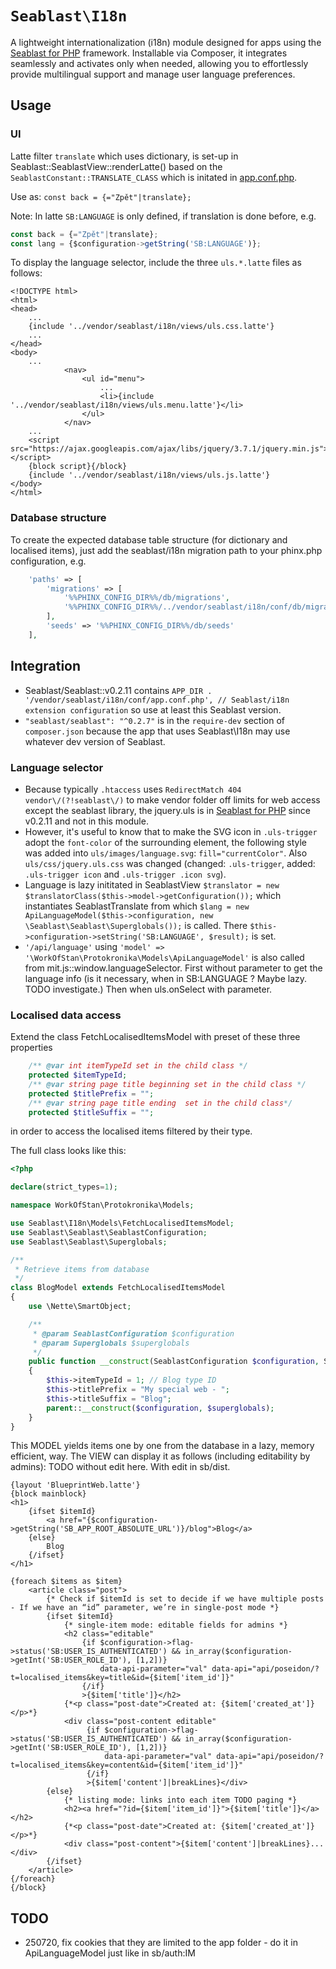 # `Seablast\I18n`

A lightweight internationalization (i18n) module designed for apps using the [Seablast for PHP](https://github.com/WorkOfStan/seablast) framework. Installable via Composer, it integrates seamlessly and activates only when needed, allowing you to effortlessly provide multilingual support and manage user language preferences.

## Usage

### UI

Latte filter `translate` which uses dictionary, is set-up in Seablast::SeablastView::renderLatte()
based on the `SeablastConstant::TRANSLATE_CLASS` which is initated in [app.conf.php](conf/app.conf.php).

Use as: `const back = {="Zpět"|translate};`

Note: In latte `SB:LANGUAGE` is only defined, if translation is done before, e.g.

```javascript
const back = {="Zpět"|translate};
const lang = {$configuration->getString('SB:LANGUAGE')};
```

To display the language selector, include the three `uls.*.latte` files as follows:

```latte
<!DOCTYPE html>
<html>
<head>
    ...
    {include '../vendor/seablast/i18n/views/uls.css.latte'}
    ...
</head>
<body>
    ...
            <nav>
                <ul id="menu">
                    ...
                    <li>{include '../vendor/seablast/i18n/views/uls.menu.latte'}</li>
                </ul>
            </nav>
    ...
    <script src="https://ajax.googleapis.com/ajax/libs/jquery/3.7.1/jquery.min.js"></script>
    {block script}{/block}
    {include '../vendor/seablast/i18n/views/uls.js.latte'}
</body>
</html>
```

### Database structure

To create the expected database table structure (for dictionary and localised items), just add the seablast/i18n migration path to your phinx.php configuration, e.g.

```php
    'paths' => [
        'migrations' => [
            '%%PHINX_CONFIG_DIR%%/db/migrations',
            '%%PHINX_CONFIG_DIR%%/../vendor/seablast/i18n/conf/db/migrations',
        ],
        'seeds' => '%%PHINX_CONFIG_DIR%%/db/seeds'
    ],
```

## Integration

- Seablast/Seablast::v0.2.11 contains `APP_DIR . '/vendor/seablast/i18n/conf/app.conf.php', // Seablast/i18n extension configuration` so use at least this Seablast version.
- `"seablast/seablast": "^0.2.7"` is in the `require-dev` section of `composer.json` because the app that uses Seablast\I18n may use whatever dev version of Seablast.

### Language selector

- Because typically `.htaccess` uses `RedirectMatch 404 vendor\/(?!seablast\/)` to make vendor folder off limits for web access except the seablast library, the jquery.uls is in [Seablast for PHP](https://github.com/WorkOfStan/seablast) since v0.2.11 and not in this module.
- However, it's useful to know that to make the SVG icon in `.uls-trigger` adopt the `font-color` of the surrounding element, the following style was added into `uls/images/language.svg`: `fill="currentColor"`. Also `uls/css/jquery.uls.css` was changed (changed: `.uls-trigger`, added: `.uls-trigger icon` and `.uls-trigger .icon svg`).
- Language is lazy inititated in SeablastView `$translator = new $translatorClass($this->model->getConfiguration());` which instantiates SeablastTranslate from which `$lang = new ApiLanguageModel($this->configuration, new \Seablast\Seablast\Superglobals());` is called. There `$this->configuration->setString('SB:LANGUAGE', $result);` is set.
- `'/api/language'` using `'model' => '\WorkOfStan\Protokronika\Models\ApiLanguageModel'` is also called from mit.js::window.languageSelector. First without parameter to get the language info (is it necessary, when in SB:LANGUAGE ? Maybe lazy. TODO investigate.) Then when uls.onSelect with parameter.

### Localised data access

Extend the class FetchLocalisedItemsModel with preset of these three properties

```php
    /** @var int itemTypeId set in the child class */
    protected $itemTypeId;
    /** @var string page title beginning set in the child class */
    protected $titlePrefix = "";
    /** @var string page title ending  set in the child class*/
    protected $titleSuffix = "";
```

in order to access the localised items filtered by their type.

The full class looks like this:

```php
<?php

declare(strict_types=1);

namespace WorkOfStan\Protokronika\Models;

use Seablast\I18n\Models\FetchLocalisedItemsModel;
use Seablast\Seablast\SeablastConfiguration;
use Seablast\Seablast\Superglobals;

/**
 * Retrieve items from database
 */
class BlogModel extends FetchLocalisedItemsModel
{
    use \Nette\SmartObject;

    /**
     * @param SeablastConfiguration $configuration
     * @param Superglobals $superglobals
     */
    public function __construct(SeablastConfiguration $configuration, Superglobals $superglobals)
    {
        $this->itemTypeId = 1; // Blog type ID
        $this->titlePrefix = "My special web - ";
        $this->titleSuffix = "Blog";
        parent::__construct($configuration, $superglobals);
    }
}
```

This MODEL yields items one by one from the database in a lazy, memory efficient, way.
The VIEW can display it as follows (including editability by admins):
TODO without edit here. With edit in sb/dist.

```latte
{layout 'BlueprintWeb.latte'}
{block mainblock}
<h1>
    {ifset $itemId}
        <a href="{$configuration->getString('SB_APP_ROOT_ABSOLUTE_URL')}/blog">Blog</a>
    {else}
        Blog
    {/ifset}
</h1>

{foreach $items as $item}
    <article class="post">
        {* Check if $itemId is set to decide if we have multiple posts - If we have an “id” parameter, we’re in single‐post mode *}
        {ifset $itemId}
            {* single‐item mode: editable fields for admins *}
            <h2 class="editable"
                {if $configuration->flag->status('SB:USER_IS_AUTHENTICATED') && in_array($configuration->getInt('SB:USER_ROLE_ID'), [1,2])}
                    data-api-parameter="val" data-api="api/poseidon/?t=localised_items&key=title&id={$item['item_id']}"
                {/if}
                >{$item['title']}</h2>
            {*<p class="post-date">Created at: {$item['created_at']}</p>*}
            <div class="post-content editable"
                 {if $configuration->flag->status('SB:USER_IS_AUTHENTICATED') && in_array($configuration->getInt('SB:USER_ROLE_ID'), [1,2])}
                     data-api-parameter="val" data-api="api/poseidon/?t=localised_items&key=content&id={$item['item_id']}"
                 {/if}
                 >{$item['content']|breakLines}</div>
        {else}
            {* listing mode: links into each item TODO paging *}
            <h2><a href="?id={$item['item_id']}">{$item['title']}</a></h2>
            {*<p class="post-date">Created at: {$item['created_at']}</p>*}
            <div class="post-content">{$item['content']|breakLines}...</div>
        {/ifset}
    </article>
{/foreach}
{/block}
```

## TODO

- 250720, fix cookies that they are limited to the app folder - do it in ApiLanguageModel just like in sb/auth:IM
